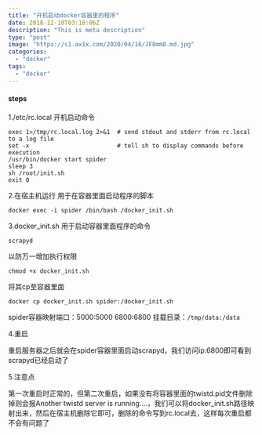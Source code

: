 ```yaml
---
title: "开机启动docker容器里的程序"
date: 2018-12-10T03:10:06Z
description: "This is meta description"
type: "post"
image: "https://s1.ax1x.com/2020/04/16/JF8mm8.md.jpg"
categories:
  - "docker"
tags:
  - "docker"
---
```


#### steps

1./etc/rc.local 开机启动命令
```
exec 1>/tmp/rc.local.log 2>&1  # send stdout and stderr from rc.local to a log file
set -x                         # tell sh to display commands before execution
/usr/bin/docker start spider
sleep 3
sh /root/init.sh
exit 0
```

2.在宿主机运行 用于在容器里面启动程序的脚本

```
docker exec -i spider /bin/bash /docker_init.sh
```

3.docker_init.sh 用于启动容器里面程序的命令

```
scrapyd
```
以防万一增加执行权限
```
chmod +x docker_init.sh
```
将其cp至容器里面
```
docker cp docker_init.sh spider:/docker_init.sh
```
spider容器映射端口：5000:5000 6800:6800
挂载目录：`/tmp/data:/data`

4.重启

重启服务器之后就会在spider容器里面启动scrapyd，我们访问ip:6800即可看到scrapyd已经启动了

5.注意点

第一次重启时正常的，但第二次重启，如果没有将容器里面的twistd.pid文件删除掉则会报Another twistd server is running....，我们可以将docker_init.sh路径映射出来，然后在宿主机删除它即可，删除的命令写到rc.local去，这样每次重启都不会有问题了

